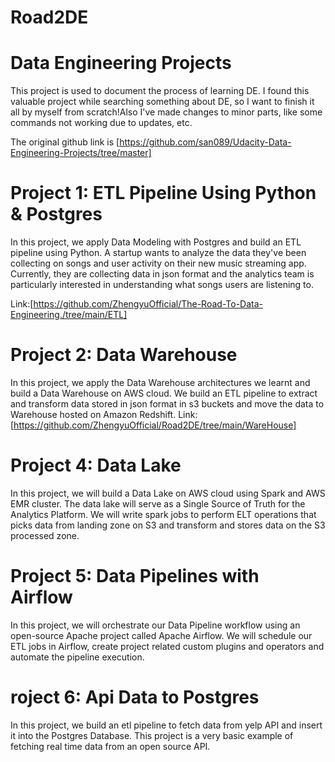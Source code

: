 # Road2DE
# Data Engineering Projects

This project is used to document the process of learning DE. I found this valuable project while searching something about DE, so I want to finish it all by myself from scratch!Also I've made changes to minor parts, like some commands not working due to updates, etc.

The original github link is [https://github.com/san089/Udacity-Data-Engineering-Projects/tree/master]


# Project 1: ETL Pipeline Using Python & Postgres
In this project, we apply Data Modeling with Postgres and build an ETL pipeline using Python. A startup wants to analyze the data they've been collecting on songs and user activity on their new music streaming app. Currently, they are collecting data in json format and the analytics team is particularly interested in understanding what songs users are listening to.

Link:[https://github.com/ZhengyuOfficial/The-Road-To-Data-Engineering./tree/main/ETL]

# Project 2: Data Warehouse
In this project, we apply the Data Warehouse architectures we learnt and build a Data Warehouse on AWS cloud. We build an ETL pipeline to extract and transform data stored in json format in s3 buckets and move the data to Warehouse hosted on Amazon Redshift.
Link:[https://github.com/ZhengyuOfficial/Road2DE/tree/main/WareHouse]

# Project 4: Data Lake
In this project, we will build a Data Lake on AWS cloud using Spark and AWS EMR cluster. The data lake will serve as a Single Source of Truth for the Analytics Platform. We will write spark jobs to perform ELT operations that picks data from landing zone on S3 and transform and stores data on the S3 processed zone.

# Project 5: Data Pipelines with Airflow
In this project, we will orchestrate our Data Pipeline workflow using an open-source Apache project called Apache Airflow. We will schedule our ETL jobs in Airflow, create project related custom plugins and operators and automate the pipeline execution.

# roject 6: Api Data to Postgres
In this project, we build an etl pipeline to fetch data from yelp API and insert it into the Postgres Database. This project is a very basic example of fetching real time data from an open source API.



